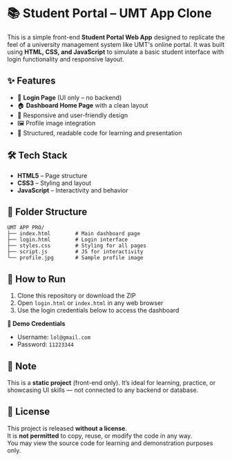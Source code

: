 
# 📚 Student Portal – UMT App Clone

This is a simple front-end **Student Portal Web App** designed to replicate the feel of a university management system like UMT's online portal. It was built using **HTML, CSS, and JavaScript** to simulate a basic student interface with login functionality and responsive layout.

## ✨ Features

- 🔐 **Login Page** (UI only – no backend)
- 🏠 **Dashboard Home Page** with a clean layout
- 🎨 Responsive and user-friendly design
- 🖼️ Profile image integration
- 📄 Structured, readable code for learning and presentation

## 🛠️ Tech Stack

- **HTML5** – Page structure
- **CSS3** – Styling and layout
- **JavaScript** – Interactivity and behavior

## 📂 Folder Structure

```
UMT APP PRO/
├── index.html        # Main dashboard page
├── login.html        # Login interface
├── styles.css        # Styling for all pages
├── script.js         # JS for interactivity
└── profile.jpg       # Sample profile image
```

## 🚀 How to Run

1. Clone this repository or download the ZIP  
2. Open `login.html` or `index.html` in any web browser  
3. Use the login credentials below to access the dashboard

**🔑 Demo Credentials**  
- Username: `lol@gmail.com`  
- Password: `11223344`

## 🧠 Note

This is a **static project** (front-end only). It’s ideal for learning, practice, or showcasing UI skills — not connected to any backend or database.


## 📄 License

This project is released **without a license**.  
It is **not permitted** to copy, reuse, or modify the code in any way.  
You may view the source code for learning and demonstration purposes only.
